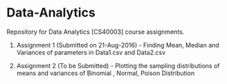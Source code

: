 # Data-Analytics
Repository for Data Analytics [CS40003] course assignments.

1) Assignment 1 (Submitted on 21-Aug-2016) - Finding Mean, Median and Variances of parameters in Data1.csv and Data2.csv

2) Assignment 2 (To be Submitted) - Plotting the sampling distributions of means and variances of Binomial , Normal, Poison Distribution
